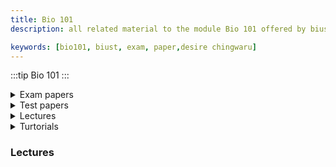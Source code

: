 ```yaml
---
title: Bio 101  
description: all related material to the module Bio 101 offered by biust  

keywords: [bio101, biust, exam, paper,desire chingwaru]
---
```

:::tip Bio 101
:::






<details>
<summary>Exam papers </summary>

## Main exams
- [2016 exam](https://google.com)  
- [2018 exam](https://google.com)  
- [2015 exam ](https://google.com)
- [2016 exam ](https://google.com)
- [2023 exam ](https://google.com)

### Supplementary
- [2023 exam ](https://google.com)

</details>

<details>
<summary>Test papers </summary>
- [Bio 101 2021/22 exam](https://google.com)  
- [Bio 101 2022/23 exam](https://google.com)  
- [Bio 101 2023/24 exam ](https://google.com)
</details>

<details>
<summary>Lectures </summary>
- [Bio 101 2021/22 exam](https://google.com)  
- [Bio 101 2022/23 exam](https://google.com)  
- [Bio 101 2023/24 exam ](https://google.com)
</details>

<details>
<summary>Turtorials </summary>
- [Bio 101 2021/22 exam](https://google.com)  
- [Bio 101 2022/23 exam](https://google.com)  
- [Bio 101 2023/24 exam ](https://google.com)
</details>








### Lectures


